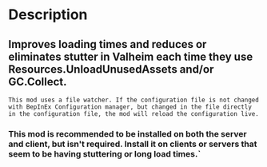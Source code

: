 # Description

## Improves loading times and reduces or eliminates stutter in Valheim each time they use Resources.UnloadUnusedAssets and/or GC.Collect.


`This mod uses a file watcher. If the configuration file is not changed with BepInEx Configuration manager, but changed in the file directly in the configuration file, the mod will reload the configuration live.`


### This mod is recommended to be installed on both the server and client, but isn't required. Install it on clients or servers that seem to be having stuttering or long load times.`
